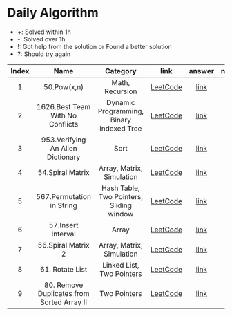 # Daily Algorithm

- +: Solved within 1h
- -: Solved over 1h
- !: Got help from the solution or Found a better solution
- ?: Should try again

|Index|Name|Category|link|answer|note|
|:---:|:---:|:---:|:---:|:---:|:---:|
| 1   | 50.Pow(x,n) | Math, Recursion | [LeetCode](https://leetcode.com/problems/powx-n/description/) | [link](https://github.com/limjiyoon/Daily_Algorithm/blob/main/leetcode/50_pow.py) | + |
| 2   | 1626.Best Team With No Conflicts | Dynamic Programming, Binary indexed Tree | [LeetCode](https://leetcode.com/problems/best-team-with-no-conflicts/description/) | [link](https://github.com/limjiyoon/Daily_Algorithm/blob/main/leetcode/1626_best_team_with_no_conflicts.py) | +! |
| 3   | 953.Verifying An Alien Dictionary | Sort | [LeetCode](https://leetcode.com/problems/verifying-an-alien-dictionary/description/) | [link](https://github.com/limjiyoon/Daily_Algorithm/blob/main/leetcode/953_verifying_an_alien_dictionary.py) | + |
| 4   | 54.Spiral Matrix | Array, Matrix, Simulation | [LeetCode](https://leetcode.com/problems/spiral-matrix/description/) | [link](https://github.com/limjiyoon/Daily_Algorithm/blob/main/leetcode/54_spiral_matrix.py) | +! |
| 5   | 567.Permutation in String| Hash Table, Two Pointers, Sliding window | [LeetCode](https://leetcode.com/problems/permutation-in-string/description/) | [link](https://github.com/limjiyoon/Daily_Algorithm/blob/main/leetcode/567_permutation_in_string.py) | + |
| 6   | 57.Insert Interval| Array | [LeetCode](https://leetcode.com/problems/insert-interval/description/) | [link](https://github.com/limjiyoon/Daily_Algorithm/blob/main/leetcode/57_insert_interval.py) | + |
| 7   | 56.Spiral Matrix 2| Array, Matrix, Simulation | [LeetCode](https://leetcode.com/problems/spiral-matrix-ii/description/) | [link](https://github.com/limjiyoon/Daily_Algorithm/blob/main/leetcode/56_spiral_matrix_2.py) | +! |
| 8   | 61. Rotate List| Linked List, Two Pointers | [LeetCode](https://leetcode.com/problems/rotate-list/description/) | [link](https://github.com/limjiyoon/Daily_Algorithm/blob/main/leetcode/61_rotate_list.py) | + |
| 9   | 80. Remove Duplicates from Sorted Array II | Two Pointers | [LeetCode](https://leetcode.com/problems/remove-duplicates-from-sorted-array-ii/description/) | [link](https://github.com/limjiyoon/Daily_Algorithm/blob/main/leetcode/80_remove_duplicates_from_sorted_array_2.py) | +! |
